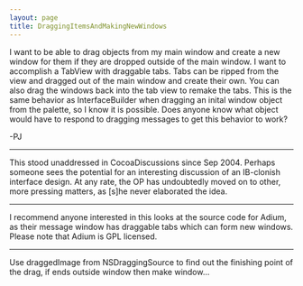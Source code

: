 ```yaml
---
layout: page
title: DraggingItemsAndMakingNewWindows
---
```


I want to be able to drag objects from my main window and create a new window for them if they are dropped outside
of the main window.  I want to accomplish a TabView with draggable tabs.  Tabs can be ripped from the view and dragged out 
of the main window and create their own.  You can also drag the windows back into the tab view to remake the tabs.  This is the same behavior as InterfaceBuilder when dragging an inital window object from the palette, so I know it is possible. Does anyone know what object would have to respond to dragging messages to get this behavior to work?

-PJ

----

This stood unaddressed in CocoaDiscussions since Sep 2004. Perhaps someone sees the potential for an interesting discussion of an IB-clonish interface design.  At any rate, the OP has undoubtedly moved on to other, more pressing matters, as [s]he never elaborated the idea.

----

I recommend anyone interested in this looks at the source code for Adium, as their message window has draggable tabs which can form new windows. Please note that Adium is GPL licensed.

----

Use draggedImage from NSDraggingSource to find out the finishing point of the drag, if ends outside window then make window...

